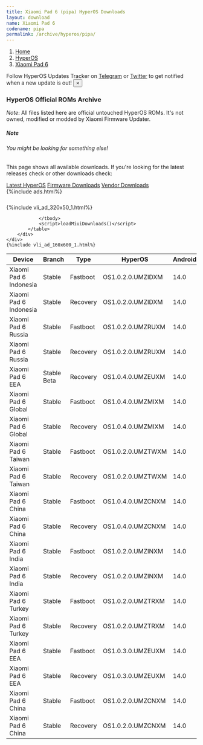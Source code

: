 ```yaml
---
title: Xiaomi Pad 6 (pipa) HyperOS Downloads
layout: download
name: Xiaomi Pad 6
codename: pipa
permalink: /archive/hyperos/pipa/
---
```

<nav aria-label="breadcrumb">
    <ol class="breadcrumb">
        <li class="breadcrumb-item"><a href="/">Home</a></li>
        <li class="breadcrumb-item"><a href="/hyperos/">HyperOS</a></li>
        <li class="breadcrumb-item active" aria-current="page"><a href="/hyperos/pipa/">Xiaomi Pad 6</a></li>
    </ol>
</nav>
<div class="alert alert-primary alert-dismissible fade show" role="alert">
    Follow HyperOS Updates Tracker on <a href="https://t.me/MIUIUpdatesTracker" class="alert-link">Telegram</a>
     or <a href="https://twitter.com/MiFwUpdater" class="alert-link">Twitter</a> to get notified when a new update is out!
    <button type="button" class="close" data-dismiss="alert" aria-label="Close">
        <span aria-hidden="true">&times;</span>
    </button>
</div>

### HyperOS Official ROMs Archive
*Note*: All files listed here are official untouched HyperOS ROMs. It's not owned, modified or modded by Xiaomi Firmware Updater.
<div class="card">
  <div class="card-body">
    <h5 class="card-title">Note</h5>
    <h6 class="card-subtitle mb-2 text-muted">You might be looking for something else!</h6>
    <p class="card-text">This page shows all available downloads.
     If you're looking for the latest releases check or other downloads check:</p>
    <a href="/hyperos/pipa/" class="card-link">Latest HyperOS</a>
    <a href="/firmware/pipa/" class="card-link">Firmware Downloads</a>
    <a href="/vendor/pipa/" class="card-link">Vendor Downloads</a>
  </div>
</div>
{%include ads.html%}
<div class="row justify-content-center">
    <div class="col-10">
        <div class="table-responsive-md" style="margin-top: 25px;">
            {%include vli_ad_320x50_1.html%}
            <table id="miui" class="display dt-responsive nowrap compact table table-striped table-hover table-sm">
                <thead class="thead-dark">
                    <tr>
                        <th data-ref="device">Device</th>
                        <th data-ref="branch">Branch</th>
                        <th data-ref="type">Type</th>
                        <th data-ref="miui">HyperOS</th>
                        <th data-ref="android">Android</th>
                        <th data-ref="size">Size</th>
                        <th data-ref="size">Date</th>
                        <th data-ref="link">Link</th>
                    </tr>
                </thead>
                <tbody>
                <tr><td>Xiaomi Pad 6 Indonesia</td><td>Stable</td><td>Fastboot</td><td>OS1.0.2.0.UMZIDXM</td><td>14.0</td><td>4.8 GB</td><td>2024-02-18</td><td><a href="/hyperos/pipa/stable/OS1.0.2.0.UMZIDXM/">Download</a></td></tr>
<tr><td>Xiaomi Pad 6 Indonesia</td><td>Stable</td><td>Recovery</td><td>OS1.0.2.0.UMZIDXM</td><td>14.0</td><td>4.3 GB</td><td>2024-01-30</td><td><a href="/hyperos/pipa/stable/OS1.0.2.0.UMZIDXM/">Download</a></td></tr>
<tr><td>Xiaomi Pad 6 Russia</td><td>Stable</td><td>Fastboot</td><td>OS1.0.2.0.UMZRUXM</td><td>14.0</td><td>5.2 GB</td><td>2024-02-18</td><td><a href="/hyperos/pipa/stable/OS1.0.2.0.UMZRUXM/">Download</a></td></tr>
<tr><td>Xiaomi Pad 6 Russia</td><td>Stable</td><td>Recovery</td><td>OS1.0.2.0.UMZRUXM</td><td>14.0</td><td>4.2 GB</td><td>2024-01-30</td><td><a href="/hyperos/pipa/stable/OS1.0.2.0.UMZRUXM/">Download</a></td></tr>
<tr><td>Xiaomi Pad 6 EEA</td><td>Stable Beta</td><td>Recovery</td><td>OS1.0.4.0.UMZEUXM</td><td>14.0</td><td>4.3 GB</td><td>2024-02-05</td><td><a href="/hyperos/pipa/stable beta/OS1.0.4.0.UMZEUXM/">Download</a></td></tr>
<tr><td>Xiaomi Pad 6 Global</td><td>Stable</td><td>Fastboot</td><td>OS1.0.4.0.UMZMIXM</td><td>14.0</td><td>4.9 GB</td><td>2024-02-04</td><td><a href="/hyperos/pipa/stable/OS1.0.4.0.UMZMIXM/">Download</a></td></tr>
<tr><td>Xiaomi Pad 6 Global</td><td>Stable</td><td>Recovery</td><td>OS1.0.4.0.UMZMIXM</td><td>14.0</td><td>4.4 GB</td><td>2024-01-16</td><td><a href="/hyperos/pipa/stable/OS1.0.4.0.UMZMIXM/">Download</a></td></tr>
<tr><td>Xiaomi Pad 6 Taiwan</td><td>Stable</td><td>Fastboot</td><td>OS1.0.2.0.UMZTWXM</td><td>14.0</td><td>4.7 GB</td><td>2024-02-04</td><td><a href="/hyperos/pipa/stable/OS1.0.2.0.UMZTWXM/">Download</a></td></tr>
<tr><td>Xiaomi Pad 6 Taiwan</td><td>Stable</td><td>Recovery</td><td>OS1.0.2.0.UMZTWXM</td><td>14.0</td><td>4.2 GB</td><td>2024-01-30</td><td><a href="/hyperos/pipa/stable/OS1.0.2.0.UMZTWXM/">Download</a></td></tr>
<tr><td>Xiaomi Pad 6 China</td><td>Stable</td><td>Fastboot</td><td>OS1.0.4.0.UMZCNXM</td><td>14.0</td><td>5.8 GB</td><td>2024-02-03</td><td><a href="/hyperos/pipa/stable/OS1.0.4.0.UMZCNXM/">Download</a></td></tr>
<tr><td>Xiaomi Pad 6 China</td><td>Stable</td><td>Recovery</td><td>OS1.0.4.0.UMZCNXM</td><td>14.0</td><td>5.0 GB</td><td>2024-01-26</td><td><a href="/hyperos/pipa/stable/OS1.0.4.0.UMZCNXM/">Download</a></td></tr>
<tr><td>Xiaomi Pad 6 India</td><td>Stable</td><td>Fastboot</td><td>OS1.0.2.0.UMZINXM</td><td>14.0</td><td>4.6 GB</td><td>2024-02-02</td><td><a href="/hyperos/pipa/stable/OS1.0.2.0.UMZINXM/">Download</a></td></tr>
<tr><td>Xiaomi Pad 6 India</td><td>Stable</td><td>Recovery</td><td>OS1.0.2.0.UMZINXM</td><td>14.0</td><td>4.2 GB</td><td>2024-01-17</td><td><a href="/hyperos/pipa/stable/OS1.0.2.0.UMZINXM/">Download</a></td></tr>
<tr><td>Xiaomi Pad 6 Turkey</td><td>Stable</td><td>Fastboot</td><td>OS1.0.2.0.UMZTRXM</td><td>14.0</td><td>4.7 GB</td><td>2024-01-31</td><td><a href="/hyperos/pipa/stable/OS1.0.2.0.UMZTRXM/">Download</a></td></tr>
<tr><td>Xiaomi Pad 6 Turkey</td><td>Stable</td><td>Recovery</td><td>OS1.0.2.0.UMZTRXM</td><td>14.0</td><td>4.3 GB</td><td>2024-01-24</td><td><a href="/hyperos/pipa/stable/OS1.0.2.0.UMZTRXM/">Download</a></td></tr>
<tr><td>Xiaomi Pad 6 EEA</td><td>Stable</td><td>Fastboot</td><td>OS1.0.3.0.UMZEUXM</td><td>14.0</td><td>4.8 GB</td><td>2024-01-27</td><td><a href="/hyperos/pipa/stable/OS1.0.3.0.UMZEUXM/">Download</a></td></tr>
<tr><td>Xiaomi Pad 6 EEA</td><td>Stable</td><td>Recovery</td><td>OS1.0.3.0.UMZEUXM</td><td>14.0</td><td>4.3 GB</td><td>2024-01-14</td><td><a href="/hyperos/pipa/stable/OS1.0.3.0.UMZEUXM/">Download</a></td></tr>
<tr><td>Xiaomi Pad 6 China</td><td>Stable</td><td>Fastboot</td><td>OS1.0.2.0.UMZCNXM</td><td>14.0</td><td>5.5 GB</td><td>2023-12-29</td><td><a href="/hyperos/pipa/stable/OS1.0.2.0.UMZCNXM/">Download</a></td></tr>
<tr><td>Xiaomi Pad 6 China</td><td>Stable</td><td>Recovery</td><td>OS1.0.2.0.UMZCNXM</td><td>14.0</td><td>4.7 GB</td><td>2023-12-20</td><td><a href="/hyperos/pipa/stable/OS1.0.2.0.UMZCNXM/">Download</a></td></tr>

                </tbody>
                <script>loadMiuiDownloads()</script>
            </table>
        </div>
    </div>
    {%include vli_ad_160x600_1.html%}
</div>
